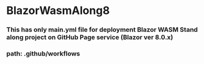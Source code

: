 # BlazorWasmAlong8
### This has only main.yml file for deployment Blazor WASM Stand along project on GitHub Page service (Blazor ver 8.0.x)
### path: .github/workflows
